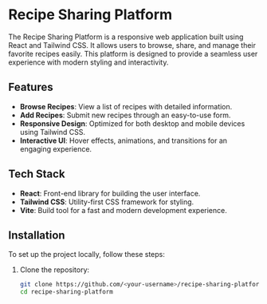 # Recipe Sharing Platform

The Recipe Sharing Platform is a responsive web application built using React and Tailwind CSS. It allows users to browse, share, and manage their favorite recipes easily. This platform is designed to provide a seamless user experience with modern styling and interactivity.

## Features
- **Browse Recipes**: View a list of recipes with detailed information.
- **Add Recipes**: Submit new recipes through an easy-to-use form.
- **Responsive Design**: Optimized for both desktop and mobile devices using Tailwind CSS.
- **Interactive UI**: Hover effects, animations, and transitions for an engaging experience.

## Tech Stack
- **React**: Front-end library for building the user interface.
- **Tailwind CSS**: Utility-first CSS framework for styling.
- **Vite**: Build tool for a fast and modern development experience.

## Installation
To set up the project locally, follow these steps:

1. Clone the repository:
   ```bash
   git clone https://github.com/<your-username>/recipe-sharing-platform.git
   cd recipe-sharing-platform
